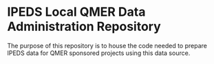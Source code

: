 
# IPEDS Local QMER Data Administration Repository

The purpose of this repository is to house the code needed to prepare
IPEDS data for QMER sponsored projects using this data source.
